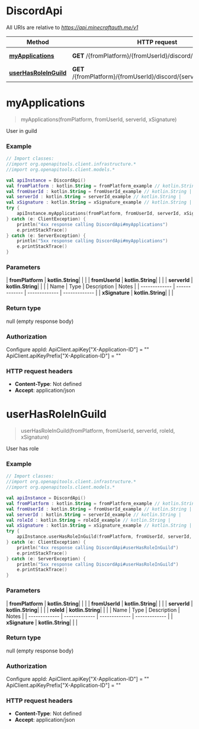 # DiscordApi

All URIs are relative to *https://api.minecraftauth.me/v1*

| Method | HTTP request | Description |
| ------------- | ------------- | ------------- |
| [**myApplications**](DiscordApi.md#myApplications) | **GET** /{fromPlatform}/{fromUserId}/discord/{serverId} | User in guild |
| [**userHasRoleInGuild**](DiscordApi.md#userHasRoleInGuild) | **GET** /{fromPlatform}/{fromUserId}/discord/{serverId}/role/{roleId} | User has role |


<a id="myApplications"></a>
# **myApplications**
> myApplications(fromPlatform, fromUserId, serverId, xSignature)

User in guild

### Example
```kotlin
// Import classes:
//import org.openapitools.client.infrastructure.*
//import org.openapitools.client.models.*

val apiInstance = DiscordApi()
val fromPlatform : kotlin.String = fromPlatform_example // kotlin.String | 
val fromUserId : kotlin.String = fromUserId_example // kotlin.String | 
val serverId : kotlin.String = serverId_example // kotlin.String | 
val xSignature : kotlin.String = xSignature_example // kotlin.String | 
try {
    apiInstance.myApplications(fromPlatform, fromUserId, serverId, xSignature)
} catch (e: ClientException) {
    println("4xx response calling DiscordApi#myApplications")
    e.printStackTrace()
} catch (e: ServerException) {
    println("5xx response calling DiscordApi#myApplications")
    e.printStackTrace()
}
```

### Parameters
| **fromPlatform** | **kotlin.String**|  | |
| **fromUserId** | **kotlin.String**|  | |
| **serverId** | **kotlin.String**|  | |
| Name | Type | Description  | Notes |
| ------------- | ------------- | ------------- | ------------- |
| **xSignature** | **kotlin.String**|  | |

### Return type

null (empty response body)

### Authorization


Configure appId:
    ApiClient.apiKey["X-Application-ID"] = ""
    ApiClient.apiKeyPrefix["X-Application-ID"] = ""

### HTTP request headers

 - **Content-Type**: Not defined
 - **Accept**: application/json

<a id="userHasRoleInGuild"></a>
# **userHasRoleInGuild**
> userHasRoleInGuild(fromPlatform, fromUserId, serverId, roleId, xSignature)

User has role

### Example
```kotlin
// Import classes:
//import org.openapitools.client.infrastructure.*
//import org.openapitools.client.models.*

val apiInstance = DiscordApi()
val fromPlatform : kotlin.String = fromPlatform_example // kotlin.String | 
val fromUserId : kotlin.String = fromUserId_example // kotlin.String | 
val serverId : kotlin.String = serverId_example // kotlin.String | 
val roleId : kotlin.String = roleId_example // kotlin.String | 
val xSignature : kotlin.String = xSignature_example // kotlin.String | 
try {
    apiInstance.userHasRoleInGuild(fromPlatform, fromUserId, serverId, roleId, xSignature)
} catch (e: ClientException) {
    println("4xx response calling DiscordApi#userHasRoleInGuild")
    e.printStackTrace()
} catch (e: ServerException) {
    println("5xx response calling DiscordApi#userHasRoleInGuild")
    e.printStackTrace()
}
```

### Parameters
| **fromPlatform** | **kotlin.String**|  | |
| **fromUserId** | **kotlin.String**|  | |
| **serverId** | **kotlin.String**|  | |
| **roleId** | **kotlin.String**|  | |
| Name | Type | Description  | Notes |
| ------------- | ------------- | ------------- | ------------- |
| **xSignature** | **kotlin.String**|  | |

### Return type

null (empty response body)

### Authorization


Configure appId:
    ApiClient.apiKey["X-Application-ID"] = ""
    ApiClient.apiKeyPrefix["X-Application-ID"] = ""

### HTTP request headers

 - **Content-Type**: Not defined
 - **Accept**: application/json

